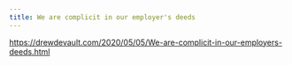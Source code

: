 ```yaml
---
title: We are complicit in our employer's deeds
---
```


<https://drewdevault.com/2020/05/05/We-are-complicit-in-our-employers-deeds.html>
